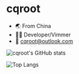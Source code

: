 # cqroot

- 🌏 From China
- 🐱‍👤 Developer/Vimmer
- 📧 cqroot@outlook.com

![cqroot's GitHub stats](https://github-readme-stats.vercel.app/api?username=cqroot&show_icons=true)

![Top Langs](https://github-readme-stats.vercel.app/api/top-langs/?username=cqroot&layout=compact)
